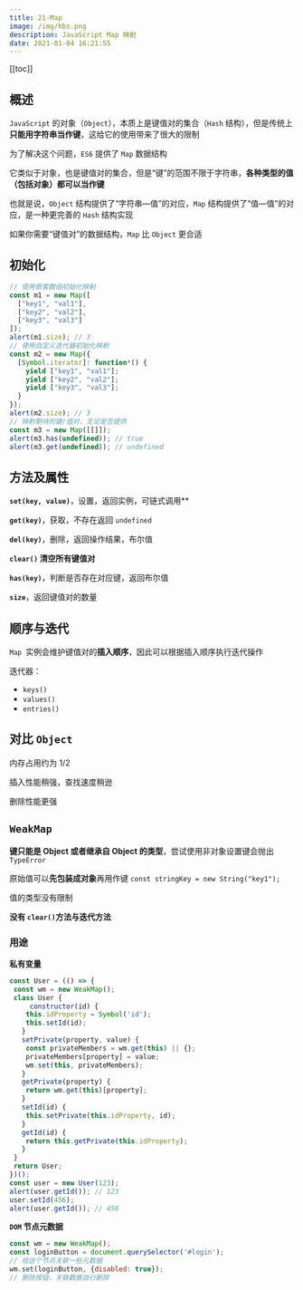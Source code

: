 ```yaml
---
title: 21-Map
image: /img/hbs.png
description: JavaScript Map 映射
date: 2021-01-04 16:21:55
---
```


[[toc]]

## 概述

`JavaScript` 的对象（`Object`），本质上是键值对的集合（`Hash` 结构），但是传统上**只能用字符串当作键**，这给它的使用带来了很大的限制

为了解决这个问题，`ES6` 提供了 `Map` 数据结构

它类似于对象，也是键值对的集合，但是“键”的范围不限于字符串，**各种类型的值（包括对象）都可以当作键**

也就是说，`Object` 结构提供了“字符串—值”的对应，`Map` 结构提供了“值—值”的对应，是一种更完善的 `Hash` 结构实现

如果你需要“键值对”的数据结构，`Map` 比 `Object` 更合适

## 初始化

```js
// 使用嵌套数组初始化映射
const m1 = new Map([
  ["key1", "val1"],
  ["key2", "val2"],
  ["key3", "val3"]
]);
alert(m1.size); // 3
// 使用自定义迭代器初始化映射
const m2 = new Map({
  [Symbol.iterator]: function*() {
    yield ["key1", "val1"];
    yield ["key2", "val2"];
    yield ["key3", "val3"];
  }
});
alert(m2.size); // 3
// 映射期待的键/值对，无论是否提供
const m3 = new Map([[]]);
alert(m3.has(undefined)); // true
alert(m3.get(undefined)); // undefined 
```

## 方法及属性

**`set(key, value)`**，设置，返回实例，可链式调用**

**`get(key)`**，获取，不存在返回 `undefined`

**`del(key)`**，删除，返回操作结果，布尔值

**`clear()` 清空所有键值对**

**`has(key)`**，判断是否存在对应键，返回布尔值

**`size`**，返回键值对的数量

## 顺序与迭代

`Map `实例会维护键值对的**插入顺序**，因此可以根据插入顺序执行迭代操作

迭代器：
  - `keys()`
  - `values()`
  - `entries()`

## 对比 `Object`

内存占用约为 1/2

插入性能稍强，查找速度稍逊

删除性能更强

## `WeakMap`

**键只能是 Object 或者继承自 Object 的类型**，尝试使用非对象设置键会抛出 `TypeError`

原始值可以**先包装成对象**再用作键 `const stringKey = new String("key1");`

值的类型没有限制

**没有 `clear()`方法与迭代方法**

### 用途

**私有变量**

```js
const User = (() => {
 const wm = new WeakMap();
 class User {
 	 constructor(id) {
    this.idProperty = Symbol('id'); 
    this.setId(id);
   }
   setPrivate(property, value) {
    const privateMembers = wm.get(this) || {};
    privateMembers[property] = value;
    wm.set(this, privateMembers);
   }
   getPrivate(property) {
    return wm.get(this)[property];
   }
   setId(id) {
    this.setPrivate(this.idProperty, id);
   }
   getId(id) {
    return this.getPrivate(this.idProperty);
   }
 }
 return User;
})();
const user = new User(123);
alert(user.getId()); // 123
user.setId(456);
alert(user.getId()); // 456
```

**`DOM` 节点元数据**

```js
const wm = new WeakMap();
const loginButton = document.querySelector('#login');
// 给这个节点关联一些元数据
wm.set(loginButton, {disabled: true}); 
// 删除按钮，关联数据自行删除
```